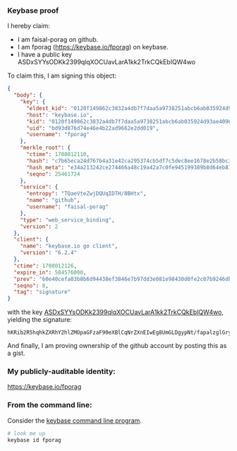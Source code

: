### Keybase proof

I hereby claim:

  * I am faisal-porag on github.
  * I am fporag (https://keybase.io/fporag) on keybase.
  * I have a public key ASDxSYYsODKk2399qlqXOCUavLarA1kk2TrkCQkEbIQW4wo

To claim this, I am signing this object:

```json
{
  "body": {
    "key": {
      "eldest_kid": "0120f149862c3832a4db7f7daa5a9738251abcb6ab035924d93ae40909046c8416e30a",
      "host": "keybase.io",
      "kid": "0120f149862c3832a4db7f7daa5a9738251abcb6ab035924d93ae40909046c8416e30a",
      "uid": "bd93d876d74e46e4b22ad9662e2dd019",
      "username": "fporag"
    },
    "merkle_root": {
      "ctime": 1708012110,
      "hash": "c7b65eca24d767b4a31e42ca295374cb5df7c5dec8ee1678e2b58bc3796c28e1971e7feeecb294c1eb99ad45e07ab9a1c06e83fbe952def8dcc329316b1030ec",
      "hash_meta": "e34a213242ce274466a48c19a42a7c0fe945199389b8d64eb810fcee72b02092",
      "seqno": 25461724
    },
    "service": {
      "entropy": "TQaeVteZwjDQUqIDTH/8BHtx",
      "name": "github",
      "username": "faisal-porag"
    },
    "type": "web_service_binding",
    "version": 2
  },
  "client": {
    "name": "keybase.io go client",
    "version": "6.2.4"
  },
  "ctime": 1708012126,
  "expire_in": 504576000,
  "prev": "60e40cefa03b8b6d94438ef3846e7b97dd3e081e98430d0fe2c07b9246db08a1",
  "seqno": 8,
  "tag": "signature"
}
```

with the key [ASDxSYYsODKk2399qlqXOCUavLarA1kk2TrkCQkEbIQW4wo](https://keybase.io/fporag), yielding the signature:

```
hKRib2R5hqhkZXRhY2hlZMOpaGFzaF90eXBlCqNrZXnEIwEg8UmGLDgypNt/fapalzglGry2qwNZJNk65AkJBGyEFuMKp3BheWxvYWTESpcCCMQgYOQM76A7i22UQ47zhG57l90+CB6YQw0P4sB7kkbbCKHEILgMEeoM689BrzqC9KOGGEDfVi0J97uKlK5/cQLIOv6VAgHCo3NpZ8RADVaRaFrKC6fhSPfLTkGgxYgzmsNY9k+sz6JtUAGndNHVLgbVmz/9solTfTylJP+C2OlS/K7jZZ8Hq8WwC89+AahzaWdfdHlwZSCkaGFzaIKkdHlwZQildmFsdWXEIP3J/2A6CTjHJpBPwpNrZwuyj6GyuU+A2G+IvMbccZ9Do3RhZ80CAqd2ZXJzaW9uAQ==

```

And finally, I am proving ownership of the github account by posting this as a gist.

### My publicly-auditable identity:

https://keybase.io/fporag

### From the command line:

Consider the [keybase command line program](https://keybase.io/download).

```bash
# look me up
keybase id fporag
```
